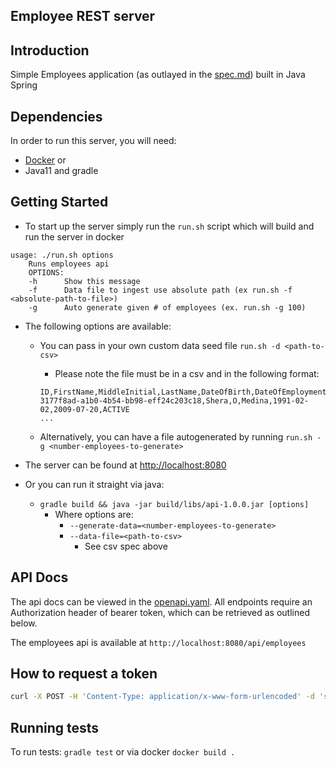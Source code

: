 Employee REST server
---

## Introduction
Simple Employees application (as outlayed in the [spec.md](spec.md)) built in Java Spring

## Dependencies
In order to run this server, you will need:
- [Docker](https://www.docker.com) or
- Java11 and gradle

## Getting Started
- To start up the server simply run the `run.sh` script which will build and run the server in docker

```
usage: ./run.sh options
    Runs employees api
    OPTIONS:
    -h      Show this message
    -f      Data file to ingest use absolute path (ex run.sh -f <absolute-path-to-file>)
    -g      Auto generate given # of employees (ex. run.sh -g 100)
```

- The following options are available:
  - You can pass in your own custom data seed file `run.sh -d <path-to-csv>`
    - Please note the file must be in a csv and in the following format:

    ```csv
    ID,FirstName,MiddleInitial,LastName,DateOfBirth,DateOfEmployment,Status
    3177f8ad-a1b0-4b54-bb98-eff24c203c18,Shera,O,Medina,1991-02-02,2009-07-20,ACTIVE
    ... 
    ```  

  - Alternatively, you can have a file autogenerated by running `run.sh -g <number-employees-to-generate>`

- The server can be found at <http://localhost:8080>
- Or you can run it straight via java:
  - `gradle build && java -jar build/libs/api-1.0.0.jar [options]`
    - Where options are:
      - `--generate-data=<number-employees-to-generate>`
      - `--data-file=<path-to-csv>`
        - See csv spec above

## API Docs
The api docs can be viewed in the [openapi.yaml](openapi.yaml).  All endpoints require an Authorization header of bearer token, which can be retrieved as outlined below.

The employees api is available at `http://localhost:8080/api/employees`

## How to request a token

```sh
curl -X POST -H 'Content-Type: application/x-www-form-urlencoded' -d 'scope=read&grant_type=client_credentials&client_id=test-client' http://test-client:test-secret@localhost:8080/oauth/token
```

## Running tests

To run tests: `gradle test` or via docker `docker build .`

